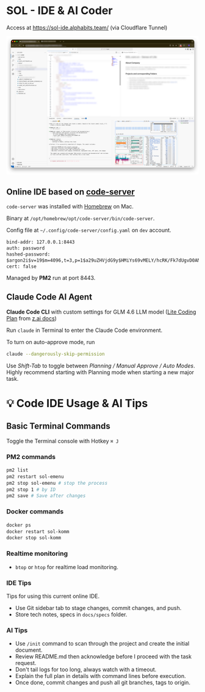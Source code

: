 # SOL - IDE & AI Coder

Access at https://sol-ide.alphabits.team/ (via Cloudflare Tunnel)

![code-server IDE with AI Screenshot](img/code_server_ide_1.png)

## Online IDE based on [code-server](https://github.com/coder/code-server)

`code-server` was installed with [Homebrew](https://brew.sh/) on Mac.

Binary at `/opt/homebrew/opt/code-server/bin/code-server`.

Config file at `~/.config/code-server/config.yaml` on `dev` account.
```
bind-addr: 127.0.0.1:8443
auth: password
hashed-password: $argon2i$v=19$m=4096,t=3,p=1$a29uZHVjdG9y$HMiYs69vMELY/hcRK/Fk7dUgvD0ANXIQs0OeC1BTkl4
cert: false
```

Managed by **PM2** run at port 8443.


## Claude Code AI Agent

**Claude Code CLI** with custom settings for GLM 4.6 LLM model ([Lite Coding Plan](https://docs.z.ai/devpack/overview) from [z.ai docs](https://docs.z.ai/scenario-example/develop-tools/claude))

Run `claude` in Terminal to enter the Claude Code environment.

To turn on auto-approve mode, run 

```sh
claude --dangerously-skip-permission
```

Use *Shift-Tab* to toggle between *Planning / Manual Approve / Auto Modes*.
Highly recommend starting with Planning mode when starting a new major task.

# 💡 Code IDE Usage & AI Tips

## Basic Terminal Commands

Toggle the Terminal console with Hotkey `⌘ J`

### PM2 commands 
```sh
pm2 list
pm2 restart sol-emenu
pm2 stop sol-emenu # stop the process
pm2 stop 1 # by ID
pm2 save # Save after changes
```

### Docker commands
```sh
docker ps
docker restart sol-komm
docker stop sol-komm
```

### Realtime monitoring

- `btop` or `htop` for realtime load monitoring.

### IDE Tips

Tips for using this current online IDE.
- Use Git sidebar tab to stage changes, commit changes, and push.
- Store tech notes, specs in `docs/specs` folder.

### AI Tips

- Use `/init` command to scan through the project and create the initial document.
- Review README.md then acknowledge before I proceed with the task request.
- Don't tail logs for too long, always watch with a timeout.
- Explain the full plan in details with command lines before execution.
- Once done, commit changes and push all git branches, tags to origin.